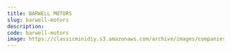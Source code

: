 ```yaml
---
title: BARWELL MOTORS
slug: barwell-motors
description:
code: barwell-motors
image: https://classicminidiy.s3.amazonaws.com/archive/images/companies/wp03ff4eb3_06.png
---
```


<!-- Content of the page -->

##

    